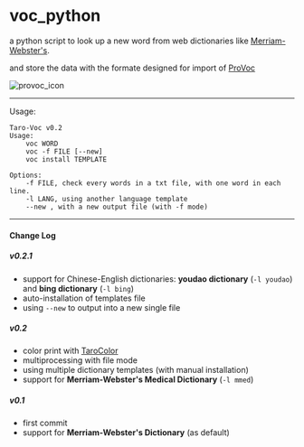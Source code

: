 # voc_python
a python script to look up a new word from web dictionaries like [Merriam-Webster's](http://merriam-webster.com/).

and store the data with the formate designed for import of [ProVoc](http://www.arizona-software.ch/provoc/)

![provoc_icon](http://www.arizona-software.ch/provoc/images/provoc-icon.jpg)

---
Usage:
```
Taro-Voc v0.2
Usage:
    voc WORD
    voc -f FILE [--new]
    voc install TEMPLATE

Options:
    -f FILE, check every words in a txt file, with one word in each line.
    -l LANG, using another language template
    --new , with a new output file (with -f mode)

```

---

#### Change Log

##### v0.2.1
- support for Chinese-English dictionaries: **youdao dictionary** (```-l youdao```) and **bing dictionary** (```-l bing```)
- auto-installation of templates file
- using ```--new``` to output into a new single file

##### v0.2
- color print with [TaroColor](https://github.com/ZaneMuir/Taro-Color)
- multiprocessing with file mode
- using multiple dictionary templates (with manual installation)
- support for **Merriam-Webster's Medical Dictionary** (```-l mmed```)

##### v0.1
- first commit
- support for **Merriam-Webster's Dictionary** (as default)
